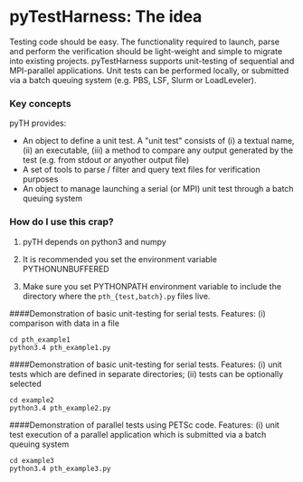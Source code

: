 # pyTestHarness: The idea #

Testing code should be easy. The functionality required to launch, parse and perform the verification should be light-weight and simple to migrate into existing projects. pyTestHarness supports unit-testing of sequential and MPI-parallel applications. Unit tests can be performed locally, or submitted via a batch queuing system (e.g. PBS, LSF, Slurm or LoadLeveler).

### Key concepts ###

pyTH provides:

* An object to define a unit test. A "unit test" consists of (i) a textual name, (ii) an executable, (iii) a method to compare any output generated by the test (e.g. from stdout or anyother output file)
* A set of tools to parse / filter and query text files for verification purposes
* An object to manage launching a serial (or MPI) unit test through a batch queuing system

### How do I use this crap? ###

1. pyTH depends on python3 and numpy

2. It is recommended you set the environment variable PYTHONUNBUFFERED

3. Make sure you set PYTHONPATH environment variable to include the directory where the ```pth_{test,batch}.py``` files live.

####Demonstration of basic unit-testing for serial tests. 
Features: 
(i) comparison with data in a file
  
    cd pth_example1
    python3.4 pth_example1.py
  
####Demonstration of basic unit-testing for serial tests.
Features:
(i) unit tests which are defined in separate directories;
(ii) tests can be optionally selected
  
    cd example2
    python3.4 pth_example2.py
  
####Demonstration of parallel tests using PETSc code. 
Features:
(i) unit test execution of a parallel application which is submitted via a batch queuing system

  
    cd example3
    python3.4 pth_example3.py